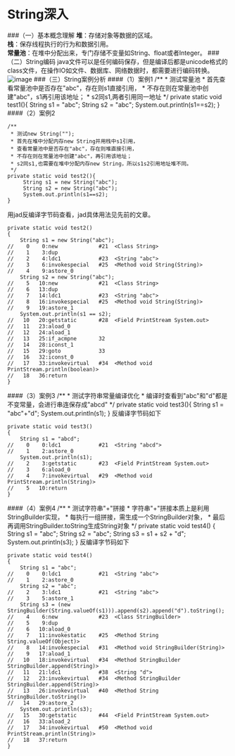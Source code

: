 String深入
===
###（一）基本概念理解
**堆**：存储对象等数据的区域。  
**栈**：保存线程执行的行为和数据引用。  
**常量池**：在堆中分配出来，专门存储不变量如String、float或者Integer。
###（二）String编码
java文件可以是任何编码保存，但是编译后都是unicode格式的class文件，在操作IO如文件、数据库、网络数据时，都需要进行编码转换。
![image](https://github.com/wangpeifeng669/DevelopStudy/blob/master/Java/pic/String%E6%B7%B1%E5%85%A5_%E7%BC%96%E7%A0%81.png?raw=true)
###（三）String案例分析
####（1）案例1
	/**
	 * 测试常量池
	 * 首先查看常量池中是否存在"abc"，存在则s1直接引用，
	 * 不存在则在常量池中创建"abc"，s1再引用该地址；
	 * s2同s1,两者引用同一地址
	 */
	private static void test1(){
		 String s1 = "abc";
		 String s2 = "abc";
		 System.out.println(s1==s2);
	}
####（2）案例2

	/**
	 * 测试new String("");
	 * 首先在堆中分配内存new String并用栈中s1引用，
	 * 查看常量池中是否存在"abc"，存在则堆直接引用，
	 * 不存在则在常量池中创建"abc"，再引用该地址；
	 * s2同s1,也需要在堆中分配内存new String，所以s1s2引用地址堆不同。
	 */
	private static void test2(){
		 String s1 = new String("abc");
		 String s2 = new String("abc");
		 System.out.println(s1==s2);
	}
用jad反编译字节码查看，jad具体用法见先前的文章。

    private static void test2()
    {
        String s1 = new String("abc");
    //    0    0:new             #21  <Class String>
    //    1    3:dup             
    //    2    4:ldc1            #23  <String "abc">
    //    3    6:invokespecial   #25  <Method void String(String)>
    //    4    9:astore_0        
        String s2 = new String("abc");
    //    5   10:new             #21  <Class String>
    //    6   13:dup             
    //    7   14:ldc1            #23  <String "abc">
    //    8   16:invokespecial   #25  <Method void String(String)>
    //    9   19:astore_1        
        System.out.println(s1 == s2);
    //   10   20:getstatic       #28  <Field PrintStream System.out>
    //   11   23:aload_0         
    //   12   24:aload_1         
    //   13   25:if_acmpne       32
    //   14   28:iconst_1        
    //   15   29:goto            33
    //   16   32:iconst_0        
    //   17   33:invokevirtual   #34  <Method void PrintStream.println(boolean)>
    //   18   36:return          
    }
####（3）案例3
	/**
	 * 测试字符串常量编译优化
	 * 编译时查看到"abc"和"d"都是不变常量，会进行串连保存成"abcd"
	 */
	private static void test3(){
		 String s1 = "abc"+"d";
		 System.out.println(s1);
	}
反编译字节码如下

    private static void test3()
    {
        String s1 = "abcd";
    //    0    0:ldc1            #21  <String "abcd">
    //    1    2:astore_0        
        System.out.println(s1);
    //    2    3:getstatic       #23  <Field PrintStream System.out>
    //    3    6:aload_0         
    //    4    7:invokevirtual   #29  <Method void PrintStream.println(String)>
    //    5   10:return          
    }
####（4）案例4
	/**
	 * 测试字符串"+"拼接
	 * 字符串"+"拼接本质上是利用StringBuilder实现，
	 * 每执行一组拼接，需生成一个StringBuilder对象，
	 * 最后再调用StringBuilder.toString生成String对象
	 */
	private static void test4() {
		String s1 = "abc";
		String s2 = "abc";
		String s3 = s1 + s2 + "d";
		System.out.println(s3);
	}
反编译字节码如下

    private static void test4()
    {
        String s1 = "abc";
    //    0    0:ldc1            #21  <String "abc">
    //    1    2:astore_0        
        String s2 = "abc";
    //    2    3:ldc1            #21  <String "abc">
    //    3    5:astore_1        
        String s3 = (new StringBuilder(String.valueOf(s1))).append(s2).append("d").toString();
    //    4    6:new             #23  <Class StringBuilder>
    //    5    9:dup             
    //    6   10:aload_0         
    //    7   11:invokestatic    #25  <Method String String.valueOf(Object)>
    //    8   14:invokespecial   #31  <Method void StringBuilder(String)>
    //    9   17:aload_1         
    //   10   18:invokevirtual   #34  <Method StringBuilder StringBuilder.append(String)>
    //   11   21:ldc1            #38  <String "d">
    //   12   23:invokevirtual   #34  <Method StringBuilder StringBuilder.append(String)>
    //   13   26:invokevirtual   #40  <Method String StringBuilder.toString()>
    //   14   29:astore_2        
        System.out.println(s3);
    //   15   30:getstatic       #44  <Field PrintStream System.out>
    //   16   33:aload_2         
    //   17   34:invokevirtual   #50  <Method void PrintStream.println(String)>
    //   18   37:return          
    }